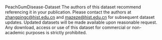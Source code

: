 PeachGumDisease-Dataset
The authors of this dataset recommend referencing it in your publication. Please contact the authors at zhangpingc@hist.edu.cn and mazeze@hist.edu.cn for subsequent dataset updates. Updated datasets will be made available upon reasonable request. Any download, access or use of this dataset for commercial or non-academic purposes is strictly prohibited.
